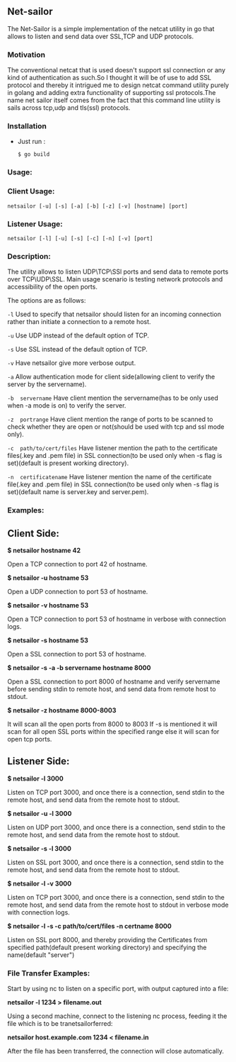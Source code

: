 ## Net-sailor
The Net-Sailor is a simple implementation of the netcat utility in go that allows to listen and send data over SSL,TCP and UDP protocols.

### Motivation
The conventional netcat that is used doesn't support ssl connection or any kind of authentication as such.So I thought it will be of use to add SSL protocol and thereby it intrigued me to design netcat command utility purely in golang and adding extra functionality of supporting ssl protocols.The name net sailor itself comes from the fact that this command line utility is sails across tcp,udp and tls(ssl) protocols.

### Installation

- Just run :
  ```
  $ go build
  ```

### Usage:

### Client Usage:

```
netsailor [-u] [-s] [-a] [-b] [-z] [-v] [hostname] [port]
```
### Listener Usage:

```
netsailor [-l] [-u] [-s] [-c] [-n] [-v] [port]
```

### Description:

The utility allows to listen UDP\TCP\SSl ports and send data to remote ports over TCP\UDP\SSL. Main usage scenario is testing network protocols and accessibility of the open ports.

The options are as follows:

``` -l ```
	Used to specify that netsailor should listen for an incoming connection rather than initiate a connection to a remote host.

``` -u ```
	Use UDP instead of the default option of TCP.

``` -s ```
	Use SSL instead of the default option of TCP.

``` -v ```
	Have netsailor give more verbose output.

``` -a ```
	Allow authentication mode for client side(allowing client to verify the server by the servername).

``` -b  servername ```
	Have client mention the servername(has to be only used when -a mode is on) to verify the server.

``` -z  portrange ```
	Have client mention the range of ports to be scanned to check whether they are open or not(should be used with tcp and ssl mode only).

``` -c  path/to/cert/files ```
	Have listener mention the path to the certificate files(.key and .pem file) in SSL connection(to be used only when -s flag is set)(default is present working directory).

``` -n  certificatename ```
	Have listener mention the name of the certificate file(.key and .pem file) in SSL connection(to be used only when -s flag is set)(default name is server.key and server.pem).



### Examples:

## Client Side:

**$ netsailor hostname 42**

Open a TCP connection to port 42 of hostname.

**$ netsailor -u hostname 53**

Open a UDP connection to port 53 of hostname.

**$ netsailor -v hostname 53**

Open a TCP connection to port 53 of hostname in verbose with connection logs.

**$ netsailor -s hostname 53**

Open a SSL connection to port 53 of hostname.

**$ netsailor -s -a -b servername hostname 8000**

Open a SSL connection to port 8000 of hostname and verify servername before sending stdin to remote host, and send data from remote host to stdout.

**$ netsailor -z hostname 8000-8003**

It will scan all the open ports from 8000 to 8003 If -s is mentioned it will scan for all open SSL ports within the specified range else it will scan for open tcp ports.

## Listener Side:

**$ netsailor -l 3000**

Listen on TCP port 3000, and once there is a connection, send stdin to the remote host, and send data from the remote host to stdout.

**$ netsailor -u -l 3000**

Listen on UDP port 3000, and once there is a connection, send stdin to the remote host, and send data from the remote host to stdout.

**$ netsailor -s -l 3000**

Listen on SSL port 3000, and once there is a connection, send stdin to the remote host, and send data from the remote host to stdout.

**$ netsailor -l -v 3000**

Listen on TCP port 3000, and once there is a connection, send stdin to the remote host, and send data from the remote host to stdout in verbose mode with connection logs.

**$ netsailor -l -s -c path/to/cert/files -n certname 8000**

Listen on SSL port 8000, and thereby providing the Certificates from specified path(default present working directory) and specifying the name(default "server")


### File Transfer Examples:

Start by using nc to listen on a specific port, with output captured into a file:

**netsailor -l 1234 > filename.out**

Using a second machine, connect to the listening nc process, feeding it the file which is to be tranetsailorferred:

**netsailor host.example.com 1234 < filename.in**

After the file has been transferred, the connection will close automatically.
